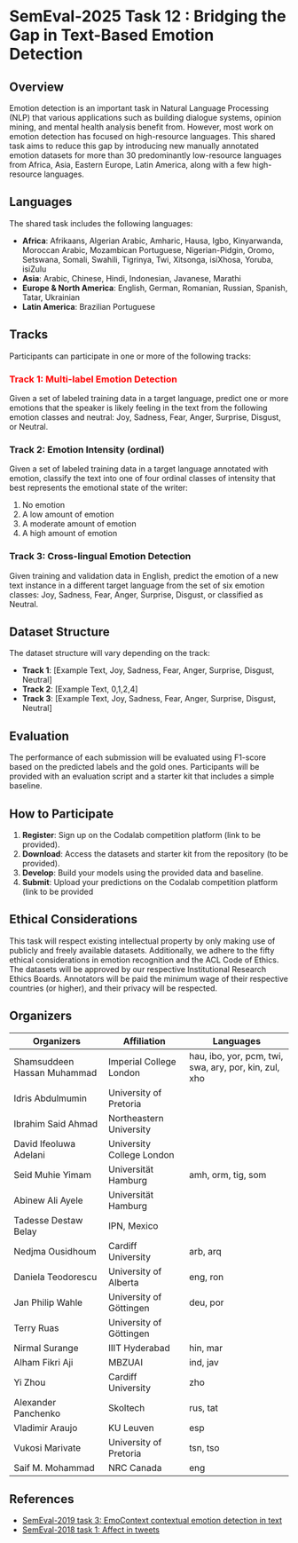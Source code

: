 # SemEval-2025 Task 12 : Bridging the Gap in Text-Based Emotion Detection

## Overview

Emotion detection is an important task in Natural Language Processing (NLP) that various applications such as building dialogue systems, opinion mining, and mental health analysis benefit from. However, most work on emotion detection has focused on high-resource languages. This shared task aims to reduce this gap by introducing new manually annotated emotion datasets for more than 30 predominantly low-resource languages from Africa, Asia, Eastern Europe, Latin America, along with a few high-resource languages.


## Languages

The shared task includes the following languages:

- **Africa**: Afrikaans, Algerian Arabic, Amharic, Hausa, Igbo, Kinyarwanda, Moroccan Arabic, Mozambican Portuguese, Nigerian-Pidgin, Oromo, Setswana, Somali, Swahili, Tigrinya, Twi, Xitsonga, isiXhosa, Yoruba, isiZulu
- **Asia**: Arabic, Chinese, Hindi, Indonesian, Javanese, Marathi
- **Europe & North America**: English, German, Romanian, Russian, Spanish, Tatar, Ukrainian
- **Latin America**: Brazilian Portuguese


## Tracks

Participants can participate in one or more of the following tracks:


### <span style="color:red">Track 1: Multi-label Emotion Detection</span>


Given a set of labeled training data in a target language, predict one or more emotions that the speaker is likely feeling in the text from the following emotion classes and neutral: Joy, Sadness, Fear, Anger, Surprise, Disgust, or Neutral.

### Track 2: Emotion Intensity (ordinal)

Given a set of labeled training data in a target language annotated with emotion, classify the text into one of four ordinal classes of intensity that best represents the emotional state of the writer:
1. No emotion
2. A low amount of emotion
3. A moderate amount of emotion
4. A high amount of emotion

### Track 3: Cross-lingual Emotion Detection

Given training and validation data in English, predict the emotion of a new text instance in a different target language from the set of six emotion classes: Joy, Sadness, Fear, Anger, Surprise, Disgust, or classified as Neutral.

## Dataset Structure

The dataset structure will vary depending on the track:

- **Track 1**: [Example Text, Joy, Sadness, Fear, Anger, Surprise, Disgust, Neutral]
- **Track 2**: [Example Text, 0,1,2,4]
- **Track 3**: [Example Text, Joy, Sadness, Fear, Anger, Surprise, Disgust, Neutral]

## Evaluation

The performance of each submission will be evaluated using F1-score based on the predicted labels and the gold ones. Participants will be provided with an evaluation script and a starter kit that includes a simple baseline.

## How to Participate

1. **Register**: Sign up on the Codalab competition platform (link to be provided).
2. **Download**: Access the datasets and starter kit from the repository (to be provided).
3. **Develop**: Build your models using the provided data and baseline.
4. **Submit**: Upload your predictions on the Codalab competition  platform (link to be provided

## Ethical Considerations

This task will respect existing intellectual property by only making use of publicly and freely available datasets. Additionally, we adhere to the fifty ethical considerations in emotion recognition and the ACL Code of Ethics. The datasets will be approved by our respective Institutional Research Ethics Boards. Annotators will be paid the minimum wage of their respective countries (or higher), and their privacy will be respected.


## Organizers

| Organizers                   | Affiliation                 | Languages                                |
|------------------------------|-----------------------------|------------------------------------------|
| Shamsuddeen Hassan Muhammad  | Imperial College London     | hau, ibo, yor, pcm, twi, swa, ary, por, kin, zul, xho |
| Idris Abdulmumin             | University of Pretoria      |                                          |
| Ibrahim Said Ahmad           | Northeastern University     |                                          |
| David Ifeoluwa Adelani       | University College London   |                                          |
| Seid Muhie Yimam             | Universität Hamburg         | amh, orm, tig, som                       |
| Abinew Ali Ayele             | Universität Hamburg         |                                          |
| Tadesse Destaw Belay         | IPN, Mexico                 |                                          |
| Nedjma Ousidhoum             | Cardiff University          | arb, arq                                 |
| Daniela Teodorescu           | University of Alberta       | eng, ron                                 |
| Jan Philip Wahle             | University of Göttingen     | deu, por                                 |
| Terry Ruas                   | University of Göttingen     |                                          |
| Nirmal Surange               | IIIT Hyderabad              | hin, mar                                 |
| Alham Fikri Aji              | MBZUAI                      | ind, jav                                 |
| Yi Zhou                      | Cardiff University          | zho                                      |
| Alexander Panchenko          | Skoltech                    | rus, tat                                 |
| Vladimir Araujo              | KU Leuven                   | esp                                      |
| Vukosi Marivate              | University of Pretoria      | tsn, tso                                 |
| Saif M. Mohammad             | NRC Canada                  | eng                                      |

## References

- [SemEval-2019 task 3: EmoContext contextual emotion detection in text](https://doi.org/10.18653/v1/S19-2005)
- [SemEval-2018 task 1: Affect in tweets](https://doi.org/10.18653/v1/S18-1001)
